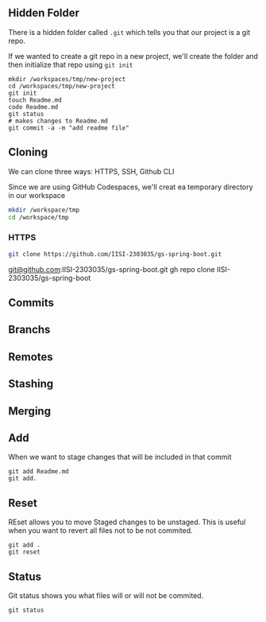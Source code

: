 ## Hidden Folder

There is a hidden folder called `.git` which tells you that our project is a git repo.

If we wanted to create a git repo in a new project, we'll create the folder and then initialize that repo using `git init`

```
mkdir /workspaces/tmp/new-project
cd /workspaces/tmp/new-project
git init
touch Readme.md
code Readme.md
git status
# makes changes to Readme.md
git commit -a -m "add readme file"
```

## Cloning

We can clone three ways: HTTPS, SSH, Github CLI

Since we are using GitHub Codespaces, we'll creat ea temporary directory in our workspace

```sh
mkdir /workspace/tmp
cd /workspace/tmp
```

### HTTPS

```sh
git clone https://github.com/IISI-2303035/gs-spring-boot.git
```
git@github.com:IISI-2303035/gs-spring-boot.git
gh repo clone IISI-2303035/gs-spring-boot


## Commits

## Branchs

## Remotes

## Stashing

## Merging

## Add

When we want to stage changes that will be included in that commit


```
git add Readme.md
git add.
```

## Reset

REset allows you to move Staged changes to be unstaged. This is useful when you want to revert all files not to be not commited.

```
git add .
git reset
```

## Status

Git status shows you what files will or will not be commited.

```
git status
```
